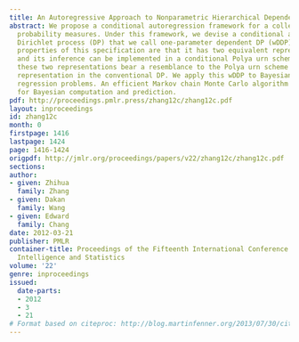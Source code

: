 ```yaml
---
title: An Autoregressive Approach to Nonparametric Hierarchical Dependent Modeling
abstract: We propose a conditional autoregression framework for a collection of random
  probability measures. Under this framework, we devise a conditional autoregressive
  Dirichlet process (DP) that we call one-parameter dependent DP (wDDP). The appealing
  properties of this specification are that it has two equivalent representations
  and its inference can be implemented in a conditional Polya urn scheme. Moreover,
  these two representations bear a resemblance to the Polya urn scheme and the stick-breaking
  representation in the conventional DP. We apply this wDDP to Bayesian multivariate-response
  regression problems. An efficient Markov chain Monte Carlo algorithm is developed
  for Bayesian computation and prediction.
pdf: http://proceedings.pmlr.press/zhang12c/zhang12c.pdf
layout: inproceedings
id: zhang12c
month: 0
firstpage: 1416
lastpage: 1424
page: 1416-1424
origpdf: http://jmlr.org/proceedings/papers/v22/zhang12c/zhang12c.pdf
sections: 
author:
- given: Zhihua
  family: Zhang
- given: Dakan
  family: Wang
- given: Edward
  family: Chang
date: 2012-03-21
publisher: PMLR
container-title: Proceedings of the Fifteenth International Conference on Artificial
  Intelligence and Statistics
volume: '22'
genre: inproceedings
issued:
  date-parts:
  - 2012
  - 3
  - 21
# Format based on citeproc: http://blog.martinfenner.org/2013/07/30/citeproc-yaml-for-bibliographies/
---
```

